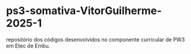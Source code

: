 # ps3-somativa-VitorGuilherme-2025-1
repositório dos códigos desenvolvidos no componente curricular de PW3 em Etec de Embu.
